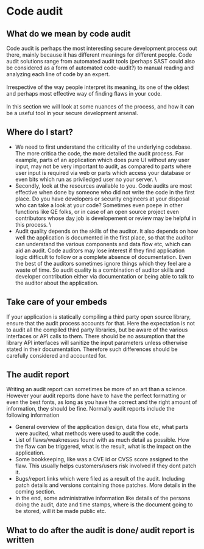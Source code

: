 # Code audit

## What do we mean by code audit
Code audit is perhaps the most interesting secure development process out there, mainly because it has different meanings for different people. Code audit solutions range from automated audit tools (perhaps SAST could also be considered as a form of automated code-audit?) to manual reading and analyzing each line of code by an expert.\
\
Irrespective of the way people interpret its meaning, its one of the oldest and perhaps most effective way of finding flaws in your code.\
\
In this section we will look at some nuances of the process, and how it can be a useful tool in your secure development arsenal.

## Where do I start?
- We need to first understand the criticality of the underlying codebase. The more critica the code, the more detailed the audit process. For example, parts of an application which does pure UI without any user input, may not be very important to audit, as compared to parts where user input is required via web or parts which access your database or even bits which run as priviledged user no your server.
\
- Secondly, look at the resources available to you. Code audits are most effective when done by someone who did not write the code in the first place. Do you have developers or security engineers at your disposal who can take a look at your code? Sometimes even poepe in other functions like QE folks, or in case of an open source project even contributors whose day job is developement or review may be helpful in this process. 
\
- Audit quality depends on the skills of the auditor. It also depends on how well the application is documented in the first place, so that the auditor can understand the various components and data flow etc, which can aid an audit. Code auditors may lose interest if they find application logic difficult to follow or a complete absence of documentation. Even the best of the auditors sometimes ignore things which they feel are a waste of time. So audit quality is a combination of auditor skills and developer contribution either via documentation or being able to talk to the auditor about the application.

## Take care of your embeds
If your application is statically compiling a third party open source library, ensure that the audit process accounts for that. Here the expectation is not to audit all the compiled third party libraries, but be aware of the various interfaces or API calls to them. There should be no assumption that the library API interfaces will sanitize the input parameters unless otherwise stated in their documentation. Therefore such differences should be carefully considered and accounted for.

## The audit report
Writing an audit report can sometimes be more of an art than a science. However your audit reports done have to have the perfect formatting or even the best fonts, as long as you have the correct and the right amount of information, they should be fine. Normally audit reports include the following information
- General overview of the application design, data flow etc, what parts were audited, what methods were used to audit the code.
- List of flaws/weaknesses found with as much detail as possible. How the flaw can be triggered, what is the result, what is the impact on the application. 
- Some bookkeeping, like was a CVE id or CVSS score assigned to the flaw. This usually helps customers/users risk involved if they dont patch it.
- Bugs/report links which were filed as a result of the audit. Including patch details and versions containing those patches. More details in the coming section.
- In the end, some administrative information like details of the persons doing the audit, date and time stamps, where is the document going to be stored, will it be made public etc.

## What to do after the audit is done/ audit report is written 

